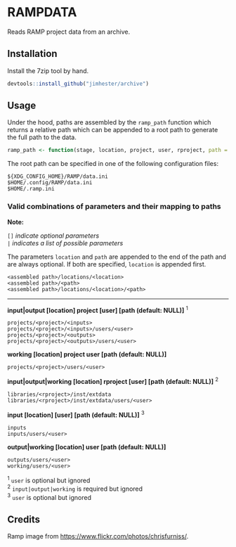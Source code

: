 # RAMPDATA

Reads RAMP project data from an archive.

## Installation

Install the 7zip tool by hand.

```R
devtools::install_github("jimhester/archive")
```

## Usage

Under the hood, paths are assembled by the `ramp_path` function which returns a relative path which can be appended to a root path to generate the full path to the data.

```R
ramp_path <- function(stage, location, project, user, rproject, path = NULL)
```

The root path can be specified in one of the following configuration files:

```Shell
${XDG_CONFIG_HOME}/RAMP/data.ini
$HOME/.config/RAMP/data.ini
$HOME/.ramp.ini
```

### Valid combinations of parameters and their mapping to paths

**Note:**

`[]` _indicate optional parameters_\
`|` _indicates a list of possible parameters_

The parameters `location` and `path` are appended to the end of the path and are always optional. If both are specified, `location` is appended first.

```Shell
<assembled path>/locations/<location>
<assembled path>/<path>
<assembled path>/locations/<location>/<path>
```
---

**input|output [location] project [user] [path (default: NULL)]** <sup>1</sup>

```Shell
projects/<project>/<inputs>
projects/<project>/<inputs>/users/<user>
projects/<project>/<outputs>
projects/<project>/<outputs>/users/<user>
```

**working [location] project user [path (default: NULL)]**

```Shell
projects/<project>/users/<user>
```

**input|output|working [location] rproject [user] [path (default: NULL)]** <sup>2</sup>

```Shell
libraries/<rproject>/inst/extdata
libraries/<rproject>/inst/extdata/users/<user>
```

**input [location] [user] [path (default: NULL)]** <sup>3</sup>

```Shell
inputs
inputs/users/<user>
```

**output|working [location] user [path (default: NULL)]**

```Shell
outputs/users/<user>
working/users/<user>
```

<sup>1</sup> `user` is optional but ignored\
<sup>2</sup> `input|output|working` is required but ignored\
<sup>3</sup> `user` is optional but ignored

## Credits

Ramp image from https://www.flickr.com/photos/chrisfurniss/.
